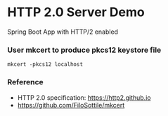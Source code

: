 HTTP 2.0 Server Demo
=========================

Spring Boot App with HTTP/2 enabled


### User mkcert to produce pkcs12 keystore file

```
mkcert -pkcs12 localhost
```

### Reference

* HTTP 2.0 specification: https://http2.github.io
* https://github.com/FiloSottile/mkcert
